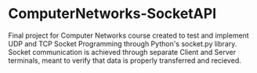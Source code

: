 # ComputerNetworks-SocketAPI
Final project for Computer Networks course created to test and implement UDP and TCP Socket Programming through Python's socket.py library. Socket communication is achieved through separate Client and Server terminals, meant to verify that data is properly transferred and recieved.
